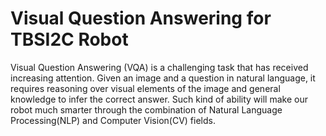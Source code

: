 # Visual Question Answering for TBSI2C Robot
Visual Question Answering (VQA) is a challenging task that has received increasing attention. Given an image and a question in natural language, it requires reasoning over visual elements of the image and general knowledge to infer the correct answer. Such kind of ability will make our robot much smarter through the combination of Natural Language Processing(NLP) and Computer Vision(CV) fields.
